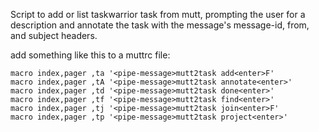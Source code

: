 Script to add or list taskwarrior task from mutt, prompting the user for a description and annotate the task with the message's message-id, from, and subject headers.

add something like this to a muttrc file:

```muttrc
macro index,pager ,ta '<pipe-message>mutt2task add<enter>F'
macro index,pager ,tA '<pipe-message>mutt2task annotate<enter>'
macro index,pager ,td '<pipe-message>mutt2task done<enter>'
macro index,pager ,tf '<pipe-message>mutt2task find<enter>'
macro index,pager ,tj '<pipe-message>mutt2task join<enter>F'
macro index,pager ,tp '<pipe-message>mutt2task project<enter>'
```
